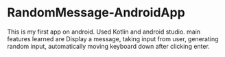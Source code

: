 # RandomMessage-AndroidApp
This is my first app on android. Used Kotlin and android studio. main features learned are Display a message, taking input from user, generating random input, automatically moving keyboard down after clicking enter.
